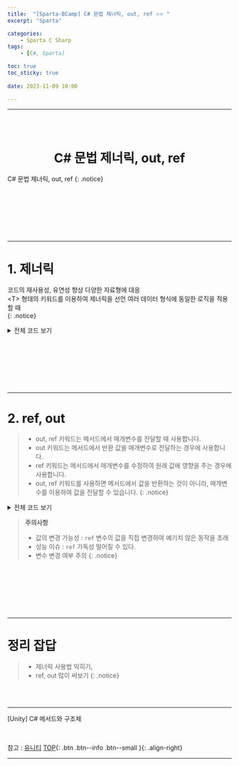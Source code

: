 ```yaml
---
title:  "[Sparta-BCamp] C# 문법 제너릭, out, ref ⭐⭐ "
excerpt: "Sparta"

categories:
    - Sparta C Sharp
tags:
    - [C#, Sparta]

toc: true
toc_sticky: true
 
date: 2023-11-09 10:00

---
```

- - -
<BR><BR>

<center><H1> C# 문법 제너릭, out, ref  </H1></center>
C# 문법 제너릭, out, ref
{: .notice}

<br><br><br><br><br><br>
- - - 

# 1. 제너릭
코드의 재사용성, 유연성 향상
다양한 자료형에 대응  
\<T> 형태의 키워드를 이용하여 제너릭을 선언
여러 데이터 형식에 동일한 로직을 적용할 때  
{: .notice}

<details>
<summary>전체 코드 보기</summary>

<div class="notice--primary" markdown="1"> 

```c# 
using System;

namespace out_ref
{
    internal class Program
    {
        class Stack<T>
        {
            private T[] elements;
            private int top;

            public Stack() {
                elements = new T[100];
                top = 0;
            }
            public void Push(T item)
            {
                elements[top++] = item; //top 0 에 item 추가 후 ++
            }
            public T Pop()
            {
                return elements[--top];
            }

            public T[] Elements
            {
                get{
                    Console.WriteLine("get");
                    return elements; }
                set
                {
                    Console.WriteLine("Set");
                    elements = value; 
                }
            }

        }
        static void Main(string[] args)
        {
            Stack<int> intStack = new Stack<int>();
            Stack<string> stringStack = new Stack<string>();
            intStack.Push(1);
            intStack.Push(2);
            intStack.Push(3);
            stringStack.Push("1");
            stringStack.Elements[1] = "2";
            Console.WriteLine(stringStack.Elements[1]);
            Console.WriteLine(intStack);

            Pair<int, string> pair1 = new Pair<int, string>(1, "One");
            pair1.Display();

            Pair<double, bool> pair2 = new Pair<double, bool>(3.14, true);
            pair2.Display();
        }
  

// 두개 이상의 제너릭
    class Pair<T1, T2>
    {
        public T1 First { get; set; }
        public T2 Second { get; set; }

        public Pair(T1 first, T2 second)
        {
            First = first;
            Second = second;
        }

        public void Display()
        {
            Console.WriteLine($"First: {First}, Second: {Second}");
        }
    }
}
```
</div>
</details>

<br><br><br><br><br><br>
- - - 

# 2. ref, out
> - out, ref 키워드는 메서드에서 매개변수를 전달할 때 사용합니다.
> - out 키워드는 메서드에서 반환 값을 매개변수로 전달하는 경우에 사용합니다.
> - ref 키워드는 메서드에서 매개변수를 수정하여 원래 값에 영향을 주는 경우에 사용합니다.
> - out, ref 키워드를 사용하면 메서드에서 값을 반환하는 것이 아니라, 매개변수를 이용하여 값을 전달할 수 있습니다.
{: .notice}

<details>
<summary>전체 코드 보기</summary>

<div class="notice--primary" markdown="1"> 

```c# 
// out 키워드 사용 예시
void Divide(int a, int b, out int quotient, out int remainder)
{
    quotient = a / b;
    remainder = a % b;
}

int quotient, remainder;
Divide(7, 3, out quotient, out remainder);
Console.WriteLine($"{quotient}, {remainder}"); // 출력 결과: 2, 1

// ref 키워드 사용 예시
void Swap(ref int a, ref int b)
{
    int temp = a;
    a = b;
    b = temp;
}

int x = 1, y = 2;
Swap(ref x, ref y);
Console.WriteLine($"{x}, {y}"); // 출력 결과: 2, 1


```
</div>
</details>

> **주의사항**
> - 값의 변경 가능성 : `ref` 변수의 값을 직접 변경하여 예기치 않은 동작을 초래
> - 성능 이슈 : `ref` 가독성 떨어질 수 있다.
> - 변수 변경 여부 주의 
{: .notice}

<br><br><br><br><br><br>
- - - 

# 정리 잡답
> - 제너릭 사용법 익히기, 
> - ref, out 많이 써보기
{: .notice}


<br><br>
- - - 

[Unity] C# 메서드와 구조체

<br>

참고 : [유니티](https://docs.unity3d.com/kr/)
[TOP](#){: .btn .btn--info .btn--small }{: .align-right}
<br>
- - -
